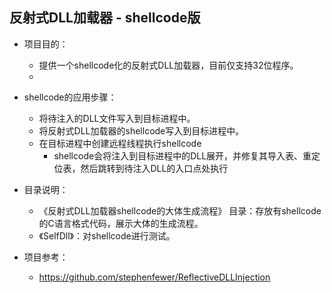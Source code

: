 ## 反射式DLL加载器 - shellcode版

- 项目目的：
  - 提供一个shellcode化的反射式DLL加载器，目前仅支持32位程序。
  - 
- shellcode的应用步骤：
  - 将待注入的DLL文件写入到目标进程中。
  - 将反射式DLL加载器的shellcode写入到目标进程中。
  - 在目标进程中创建远程线程执行shellcode
    - shellcode会将注入到目标进程中的DLL展开，并修复其导入表、重定位表，然后跳转到待注入DLL的入口点处执行

- 目录说明：
  - 《反射式DLL加载器shellcode的大体生成流程》 目录：存放有shellcode的C语言格式代码，展示大体的生成流程。
  - 《SelfDll》：对shellcode进行测试。

- 项目参考：
  - https://github.com/stephenfewer/ReflectiveDLLInjection


